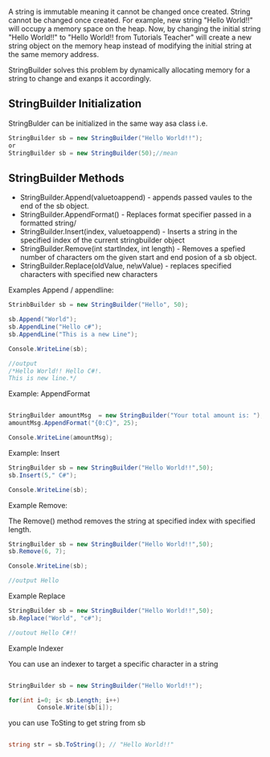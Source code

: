 A string is immutable meaning it cannot be changed once created. String cannot be changed once created. For example, new string "Hello World!!" will occupy a memory space on the heap. Now, by changing the initial string "Hello World!!" to "Hello World!! from Tutorials Teacher" will create a new string object on the memory heap instead of modifying the initial string at the same memory address. 

StringBuilder solves this problem by dynamically allocating memory for a string to change and exanps it accordingly.

## StringBuilder Initialization

StringBulder can be initialized in the same way asa class i.e.

```c#
StringBuilder sb = new StringBuilder("Hello World!!");
or 
StringBuilder sb = new StringBuilder(50);//mean 

```

## StringBuilder Methods

- StringBuilder.Append(valuetoappend) - appends passed vaules to the end of the sb object.
- StringBuilder.AppendFormat() - Replaces format specifier passed in a formatted string/
- StringBuilder.Insert(index, valuetoappend) - Inserts a string in the specified index of the current stringbuilder object
- StringBuilder.Remove(int startIndex, int length) - Removes a spefied number of characters om the given start and end posion of a sb object.
- StringBuilder.Replace(oldValue, ne\wValue) - replaces specified characters with specified new characters

Examples Append / appendline:

```c#
StrinbBuilder sb = new StringBuilder("Hello", 50);

sb.Append("World");
sb.AppendLine("Hello c#");
sb.AppendLine("This is a new Line");

Console.WriteLine(sb);

//output
/*Hello World!! Hello C#!.
This is new line.*/
```
Example: AppendFormat

```c#

StringBuilder amountMsg  = new StringBuilder("Your total amount is: ");
amountMsg.AppendFormat("{0:C}", 25);

Console.WriteLine(amountMsg);

```

Example: Insert


```c#
StringBuilder sb = new StringBuilder("Hello World!!",50);
sb.Insert(5," C#");

Console.WriteLine(sb);
```

Example Remove:

The Remove() method removes the string at specified index with specified length.

```c#
StringBuilder sb = new StringBuilder("Hello World!!",50);
sb.Remove(6, 7);

Console.WriteLine(sb);

//output Hello
```

Example Replace

```c#
StringBuilder sb = new StringBuilder("Hello World!!",50);
sb.Replace("World", "c#");

//outout Hello C#!!
```
Example Indexer

You can use an indexer to target a specific character in a string

```c#

StringBuilder sb = new StringBuilder("Hello World!!");

for(int i=0; i< sb.Length; i++)
        Console.Write(sb[i]);
```

you can use ToSting to get string from sb

```c#

string str = sb.ToString(); // "Hello World!!"

```